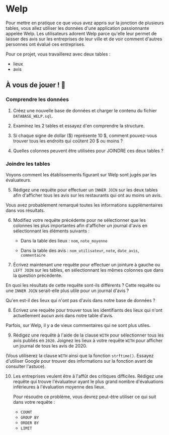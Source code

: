 # Welp

Pour mettre en pratique ce que vous avez appris sur la jonction de plusieurs tables, vous allez utiliser les données d'une application passionnante appelée Welp. Les utilisateurs adorent Welp parce qu'elle leur permet de laisser des avis sur les entreprises de leur ville et de voir comment d'autres personnes ont évalué ces entreprises.

Pour ce projet, vous travaillerez avec deux tables :

- lieux
- avis


## À vous de jouer ! 🤠

### Comprendre les données


1. Créez une nouvelle base de données et charger le contenu du fichier `DATABASE_WELP.sql`.


2. Examinez les 2 tables et essayez d'en comprendre la structure.


3. Si chaque signe de dollar ($) représente 10 $, comment pouvez-vous trouver tous les endroits qui coûtent 20 $ ou moins ?


4. Quelles colonnes peuvent être utilisées pour JOINDRE ces deux tables ?


### Joindre les tables

Voyons comment les établissements figurant sur Welp sont jugés par les évaluateurs.


5. Rédigez une requête pour effectuer un `INNER JOIN` sur les deux tables afin d'afficher tous les avis sur les restaurants qui ont au moins un avis.


Vous avez probablement remarqué toutes les informations supplémentaires dans vos résultats.


6. Modifiez votre requête précédente pour ne sélectionner que les colonnes les plus importantes afin d'afficher un journal d'avis en sélectionnant les éléments suivants :

	- Dans la table des lieux : `nom`, `note_moyenne`

	- Dans la table des avis : `nom_utilisateur`, `note`, `date_avis`, `commentaire`


7. Écrivez maintenant une requête pour effectuer un  jointure à gauche ou `LEFT JOIN` sur les tables, en sélectionnant les mêmes colonnes que dans la question précédente.

En quoi les résultats de cette requête sont-ils différents ? Cette requête ou une `INNER JOIN` serait-elle plus utile pour un journal d'avis ?


Qu'en est-il des lieux qui n'ont pas d'avis dans notre base de données ?


8. Écrivez une requête pour trouver tous les identifiants des lieux qui n'ont actuellement aucun avis dans notre table d'avis.


Parfois, sur Welp, il y a de vieux commentaires qui ne sont plus utiles.


9. Rédigez une requête à l'aide de la clause `WITH` pour sélectionner tous les avis publiés en `2020`. Joignez les lieux à votre requête `WITH` pour afficher un journal de tous les avis de 2020.

(Vous utiliserez la clause `WITH` ainsi que la fonction `strftime()`. Essayez d'utiliser Google pour trouver des informations sur la fonction avant de consulter l'astuce).


10. Les entreprises veulent être à l'affût des critiques difficiles. Rédigez une requête qui trouve l'évaluateur ayant le plus grand nombre d'évaluations inférieures à l'évaluation moyenne des lieux.

	Pour résoudre ce problème, vous devrez peut-être utiliser ce qui suit dans votre requête :

	- `COUNT`
	- `GROUP BY`
	- `ORDER BY`
	- `LIMIT`


